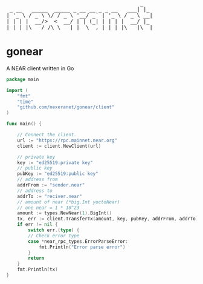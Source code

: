  <pre>
                                          _
 _ __   _____  _____ _ __ __ _ _ __   ___| |_
| '_ \ / _ \ \/ / _ \ '__/ _` | '_ \ / _ \ __|
| | | |  __/>  <  __/ | | (_| | | | |  __/ |_
|_| |_|\___/_/\_\___|_|  \__,_|_| |_|\___|\__|
</pre>
# gonear

A NEAR client written in Go
```go
package main

import (
	"fmt"
	"time"
	"github.com/nexeranet/gonear/client"
)

func main() {

	// Connect the client.
	url := "https://rpc.mainnet.near.org"
	client := client.NewClient(url)

	// private key
	key := "ed25519:private key"
	// public key
	pubKey := "ed25519:public key"
	// address from
	addrFrom := "sender.near"
	// address to
	addrTo := "reciver.near"
	// amount of near (*big.Int yoctoNear)
    // one near = 1 * 10^23
	amount := types.NewNear(1).BigInt()
	tx, err := client.TransferTx(amount, key, pubKey, addrFrom, addrTo)
	if err != nil {
		switch err.(type) {
		// Check error type
		case *near_rpc_types.ErrorParseError:
			fmt.Println("Error parse error")
		}
		return
	}
	fmt.Println(tx)
}
```
